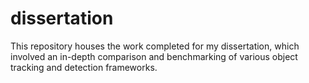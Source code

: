 # dissertation
This repository houses the work completed for my dissertation, which involved an in-depth comparison and benchmarking of various object tracking and detection frameworks.
